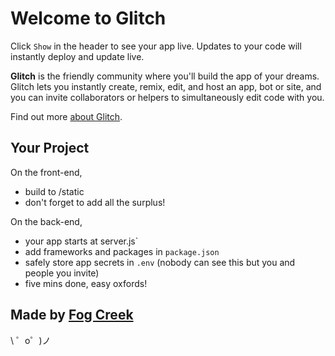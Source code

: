 Welcome to Glitch
=================

Click `Show` in the header to see your app live. Updates to your code will instantly deploy and update live.

**Glitch** is the friendly community where you'll build the app of your dreams. Glitch lets you instantly create, remix, edit, and host an app, bot or site, and you can invite collaborators or helpers to simultaneously edit code with you.

Find out more [about Glitch](https://glitch.com/about).


Your Project
------------

On the front-end,
- build to /static
- don't forget to add all the surplus!

On the back-end,
- your app starts at server.js`
- add frameworks and packages in `package.json`
- safely store app secrets in `.env` (nobody can see this but you and people you invite)
- five mins done, easy oxfords!


Made by [Fog Creek](https://fogcreek.com/)
-------------------

\ ゜o゜)ノ
